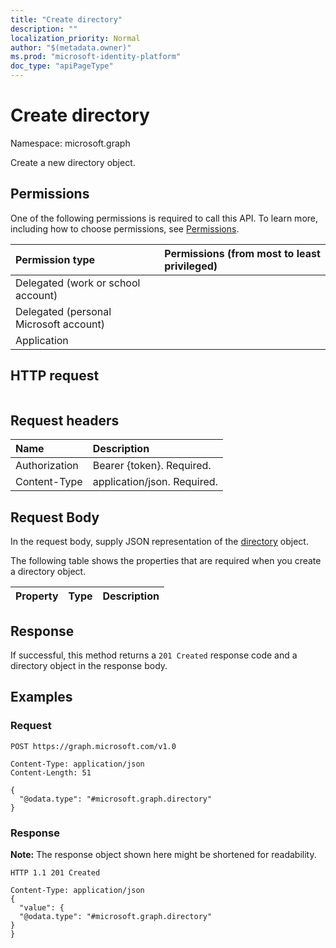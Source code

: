 ```yaml
---
title: "Create directory"
description: ""
localization_priority: Normal
author: "$(metadata.owner)"
ms.prod: "microsoft-identity-platform"
doc_type: "apiPageType"
---
```


# Create directory

Namespace: microsoft.graph

Create a new directory object.

## Permissions

One of the following permissions is required to call this API. To learn more, including how to choose permissions, see [Permissions](/graph/permissions-reference).

| Permission type                        | Permissions (from most to least privileged) |
| :------------------------------------- | :------------------------------------------ |
| Delegated (work or school account)     |                                             |
| Delegated (personal Microsoft account) |                                             |
| Application                            |                                             |

## HTTP request

<!-- {
  "blockType": "ignored"
}
-->

```http

```

## Request headers

| Name          | Description                 |
| :------------ | :-------------------------- |
| Authorization | Bearer {token}. Required.   |
| Content-Type  | application/json. Required. |

## Request Body

In the request body, supply JSON representation of the [directory](../resources/-directory.md) object.

<!-- Actions and Functions -->

<!-- CRUD Methods -->

The following table shows the properties that are required when you create a directory object.

| Property | Type | Description |
| :------- | :--- | :---------- |

## Response

If successful, this method returns a `201 Created` response code and a directory object in the response body.

## Examples

### Request

<!-- {
  "blockType": "request",
  "name": "create_directory"
}
-->

```http
POST https://graph.microsoft.com/v1.0

Content-Type: application/json
Content-Length: 51

{
  "@odata.type": "#microsoft.graph.directory"
}

```

### Response

**Note:** The response object shown here might be shortened for readability.

<!-- {
  "blockType": "response",
  "truncated": true,
  "@odata.type": "Microsoft.DirectoryServices.directory"
}
-->

```http
HTTP 1.1 201 Created

Content-Type: application/json
{
  "value": {
  "@odata.type": "#microsoft.graph.directory"
}
}

```
